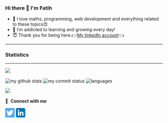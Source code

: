 ### Hi there 👋 I'm Fatih


- 🔭  I love maths, programming, web development and everything related to these topics😊
- 🌱  I’m addicted to learning and growing every day!
- 😇  Thank you for being here.👉[My linkedIn account](https://www.linkedin.com/in/fatih-ay1661/)👈

 <hr/>
 <h3>Statistics</h3>
 <hr/>

![](https://komarev.com/ghpvc/?username=iamfatihay)

<img src="https://github-readme-stats-sigma-five.vercel.app/api?username=iamfatihay&theme=chartreuse-dark" alt="my github stats" width="55%"/>

<img src="https://github-readme-streak-stats.herokuapp.com/?user=iamfatihay&theme=chartreuse-dark" alt="my commit status" width="55%" />

<img src="https://github-readme-stats.vercel.app/api/top-langs/?username=iamfatihay&theme=chartreuse-dark&layout=compact" alt="languages" width="55%">


![](https://media0.giphy.com/media/v1.Y2lkPTc5MGI3NjExZGY0ZDM5NWE0OGQ3ZGVlY2I5YTk0ZDMxMDE1NzQwMmIxNGY1MzM0NyZjdD1n/LaVp0AyqR5bGsC5Cbm/giphy.gif)



🔗 &nbsp;**Connect with me**
<p align="left">
  
<a href="https://twitter.com/Fatih__AY" target="_blank"><img align="center" src="https://github.com/iamfatihay/iamfatihay/blob/master/twitter.png" alt="iamfatihay" height="30" width="30"/></a>      <a href="https://www.linkedin.com/in/fatih-ay1661/" target="_blank"><img align="center" src="https://github.com/iamfatihay/iamfatihay/blob/master/linkedin%20(1).png" alt="iamfatihay" height="30" width="30"/></a>
  
  

   
   
